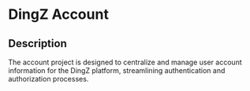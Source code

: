 # DingZ Account

## Description

The account project is designed to centralize and manage user account information for the DingZ platform, streamlining authentication and authorization processes.

